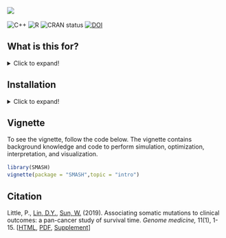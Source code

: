 <div align="left">
<a href=""><img src="https://img.shields.io/badge/R-%23276DC3.svg?style=square&logo=r&logoColor=pink&label=SMASH" height="80" /></a>
</div>

<!-- badges: start -->
![C++](https://img.shields.io/badge/C++-%2300599C.svg?style=square&logo=c%2B%2B&logoColor=gold)
![R](https://img.shields.io/badge/R-%23276DC3.svg?style=square&logo=r&logoColor=pink)
![CRAN status](https://www.r-pkg.org/badges/version/SMASH)
[![DOI](https://zenodo.org/badge/DOI/10.1186/s13073-019-0643-9.svg)](https://doi.org/10.1186/s13073-019-0643-9)
<!-- badges: end -->

## What is this for?

<details>

<summary>Click to expand!</summary>

This package is designed to cluster somatic mutations called from a 
tumor sample with a matched normal sample. Each mutation is assumed 
to lie in a genomic segment of clonal copy number. Each mutation's 
inferred clonal copy number and the tumor purity estimate is required 
as input to successfully run the program. This information can be 
obtained by running algorithms such as ABSOLUTE or ASCAT that derive 
tumor purity and clonal copy number estimates from SNP Array intensities.

<p align="center">
<img src="images/ith_configs.PNG" width="50%" />
<p align="center"><em>Visualizing subclone configurations.</em></p>
</p>

</details>

## Installation

<details>

<summary>Click to expand!</summary>

Copy/paste the following code into RStudio for **SMASH** installation.

```R
all_packs = as.character(installed.packages()[,1])
pandoc = Sys.getenv("RSTUDIO_PANDOC")
build_vign = !is.null(pandoc) && file.exists(pandoc)

if( !("smarter" %in% all_packs) ){
	stop("Check https://github.com/pllittle/smarter for installation")
}

library(smarter)
smarter::smart_packDeps(
	cran_packs = c("Rcpp","RcppArmadillo","devtools"),
	github_packs = c("Sun-lab/SMASH"),
	pandoc = pandoc,
	build_vign = build_vign)

```

</details>

## Vignette

To see the vignette, follow the code below. The vignette contains background 
knowledge and code to perform simulation, optimization, interpretation, 
and visualization.

```R
library(SMASH)
vignette(package = "SMASH",topic = "intro")
```

## Citation

Little, P., [Lin, D.Y.](https://sph.unc.edu/adv_profile/danyu-lin-phd/), [Sun, W.](https://github.com/sunway1999) (2019). Associating somatic mutations to clinical outcomes: a pan-cancer study of survival time. *Genome medicine,* 11(1), 1-15. [[HTML](https://genomemedicine.biomedcentral.com/articles/10.1186/s13073-019-0643-9), [PDF](https://genomemedicine.biomedcentral.com/track/pdf/10.1186/s13073-019-0643-9.pdf), [Supplement](https://static-content.springer.com/esm/art%3A10.1186%2Fs13073-019-0643-9/MediaObjects/13073_2019_643_MOESM1_ESM.pdf)]

